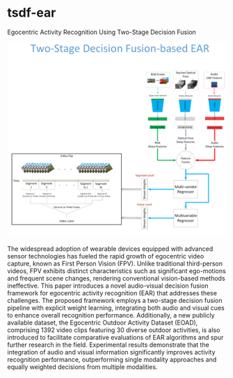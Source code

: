 # tsdf-ear
Egocentric Activity Recognition Using Two-Stage Decision Fusion

![alt text](https://github.com/maliarabaci/tsdf-ear/blob/main/tsdf.png?raw=true)

The widespread adoption of wearable devices equipped with advanced sensor technologies has fueled the rapid growth of egocentric video capture, known as First Person Vision (FPV). Unlike traditional third-person videos, FPV exhibits distinct characteristics such as significant ego-motions and frequent scene changes, rendering conventional vision-based methods ineffective. This paper introduces a novel audio-visual decision fusion framework for egocentric activity recognition (EAR) that addresses these challenges. The proposed framework employs a two-stage decision fusion pipeline with explicit weight learning, integrating both audio and visual cues to enhance overall recognition performance. Additionally, a new publicly available dataset, the Egocentric Outdoor Activity Dataset (EOAD), comprising 1392 video clips featuring 30 diverse outdoor activities, is also introduced to facilitate comparative evaluations of EAR algorithms and spur further research in the field. Experimental results demonstrate that the integration of audio and visual information significantly improves activity recognition performance, outperforming single modality approaches and equally weighted decisions from multiple modalities.
